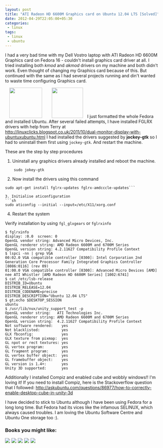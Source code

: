 ```yaml
---
layout: post
title: "ATI Radeon HD 6600M Graphics card on Ubuntu 12.04 LTS [Solved]"
date: 2012-04-29T22:05:00+05:30
categories:
 - linux
tags:
 - linux
 - ubuntu
---
```


I had a very bad time with my Dell Vostro laptop with ATI Radeon HD 6600M Graphics card on Fedora 16 - couldn't install graphics card driver at all. I tried installing both <i>kmod</i> and <i>akmod</i> drivers on my machine and both didn't work. Even thought of changing my Graphics card because of this. But continued with the same as I had several projects running and din't wanted to waste time configuring Graphics card.

<a href="http://4.bp.blogspot.com/-lK0GZvxCS8U/T51vVwcRSTI/AAAAAAAADOY/oQ-ToxwfwpI/s1600/ati-radeon-hd-3800.jpg" imageanchor="1" style="margin-left: 1em; margin-right: 1em;"><img border="0" height="100" src="http://4.bp.blogspot.com/-lK0GZvxCS8U/T51vVwcRSTI/AAAAAAAADOY/oQ-ToxwfwpI/s400/ati-radeon-hd-3800.jpg" width="108" /></a>  <a href="http://1.bp.blogspot.com/-I8YW50FNYNY/T51uH-lyEUI/AAAAAAAADOM/Zv_ZCYZ_rSE/s1600/ubuntu.png" imageanchor="1" style="margin-left: 1em; margin-right: 1em;"><img border="0" height="100" src="http://1.bp.blogspot.com/-I8YW50FNYNY/T51uH-lyEUI/AAAAAAAADOM/Zv_ZCYZ_rSE/s400/ubuntu.png" width="103" /></a>I just formatted the whole Fedora and installed Ubuntu. After several failed attempts, I have installed FGLRX drivers with help from Terry at <a href="http://linuxclicks.blogspot.co.uk/2011/10/dual-monitor-display-with-ubuntuxubuntu.html">http://linuxclicks.blogspot.co.uk/2011/10/dual-monitor-display-with-ubuntuxubuntu.html</a>
I had installed the drivers suggested by <strong>jockey-gtk</strong> so I had to uninstall them first using <code>jockey-gtk</code>. And restart the machine.

These are the step by step procedures

1. Uninstall any graphics drivers already installed and reboot the machine.

```
	sudo jokey-gtk
```

2. Now install the drivers using this command
```
sudo apt-get install fglrx-updates fglrx-amdcccle-updates```

3. Initialise aticonfiguration
```sh
sudo aticonfig --initial --input=/etc/X11/xorg.conf
```

4. Restart the system

Verify installation by using `fgl_glxgears` or `fglrxinfo`

```
$ fglrxinfo
display: :0.0  screen: 0
OpenGL vendor string: Advanced Micro Devices, Inc.
OpenGL renderer string: AMD Radeon 6600M and 6700M Series
OpenGL version string: 4.2.11627 Compatibility Profile Context
$ lspci -nn | grep VGA
00:02.0 VGA compatible controller [0300]: Intel Corporation 2nd Generation Core Processor Family Integrated Graphics Controller [8086:0116] (rev 09)
01:00.0 VGA compatible controller [0300]: Advanced Micro Devices [AMD] nee ATI Whistler [AMD Radeon HD 6600M Series] [1002:6741]
$ cat /etc/lsb-release
DISTRIB_ID=Ubuntu
DISTRIB_RELEASE=12.04
DISTRIB_CODENAME=precise
DISTRIB_DESCRIPTION="Ubuntu 12.04 LTS"
$ gt;echo $DESKTOP_SESSION
ubuntu
$ /usr/lib/nux/unity_support_test -p
OpenGL vendor string:   ATI Technologies Inc.
OpenGL renderer string: AMD Radeon 6600M and 6700M Series
OpenGL version string:  4.2.11627 Compatibility Profile Context
Not software rendered:    yes
Not blacklisted:          yes
GLX fbconfig:             yes
GLX texture from pixmap:  yes
GL npot or rect textures: yes
GL vertex program:        yes
GL fragment program:      yes
GL vertex buffer object:  yes
GL framebuffer object:    yes
GL version is 1.4+:       yes
Unity 3D supported:       yes
```

Additionally I installed Compiz and enabled cube and wobbly windows!! I'm loving it! If you need to install Compiz, here is the Stackoverflow question that I followed: <a href="http://askubuntu.com/questions/86977/how-to-correctly-enable-desktop-cube-in-unity-3d">http://askubuntu.com/questions/86977/how-to-correctly-enable-desktop-cube-in-unity-3d</a>

I have decided to stick to Ubuntu although I have been using Fedora for a long long time. But Fedora had its vices like the infamous SELINUX, which always caused troubles. I am loving the Ubuntu Software Centre and Ubuntu One storage too :).

<div class="my-amazon-links"><h3>Books you might like:</h3><a href="http://www.amazon.com/gp/product/B004Y1NMDI/ref=as_li_ss_il?ie=UTF8&amp;camp=1789&amp;creative=390957&amp;creativeASIN=B004Y1NMDI&amp;linkCode=as2&amp;tag=thelaccur-20"><img border="0" src="http://ws.assoc-amazon.com/widgets/q?_encoding=UTF8&amp;ASIN=B004Y1NMDI&amp;Format=_SL160_&amp;ID=AsinImage&amp;MarketPlace=US&amp;ServiceVersion=20070822&amp;WS=1&amp;tag=thelaccur-20" /></a><img alt="" border="0" height="1" src="http://www.assoc-amazon.com/e/ir?t=thelaccur-20&amp;l=as2&amp;o=1&amp;a=B004Y1NMDI" style="border: none !important; margin: 0px !important;" width="1" />  <a href="http://www.amazon.com/gp/product/B004RYVI0Q/ref=as_li_ss_il?ie=UTF8&amp;camp=1789&amp;creative=390957&amp;creativeASIN=B004RYVI0Q&amp;linkCode=as2&amp;tag=thelaccur-20"><img border="0" src="http://ws.assoc-amazon.com/widgets/q?_encoding=UTF8&amp;ASIN=B004RYVI0Q&amp;Format=_SL160_&amp;ID=AsinImage&amp;MarketPlace=US&amp;ServiceVersion=20070822&amp;WS=1&amp;tag=thelaccur-20" /></a><img alt="" border="0" height="1" src="http://www.assoc-amazon.com/e/ir?t=thelaccur-20&amp;l=as2&amp;o=1&amp;a=B004RYVI0Q" style="border: none !important; margin: 0px !important;" width="1" />  <a href="http://www.amazon.com/gp/product/0596804849/ref=as_li_ss_il?ie=UTF8&amp;camp=1789&amp;creative=390957&amp;creativeASIN=0596804849&amp;linkCode=as2&amp;tag=thelaccur-20"><img border="0" src="http://ws.assoc-amazon.com/widgets/q?_encoding=UTF8&amp;ASIN=0596804849&amp;Format=_SL160_&amp;ID=AsinImage&amp;MarketPlace=US&amp;ServiceVersion=20070822&amp;WS=1&amp;tag=thelaccur-20" /></a><img alt="" border="0" height="1" src="http://www.assoc-amazon.com/e/ir?t=thelaccur-20&amp;l=as2&amp;o=1&amp;a=0596804849" style="border: none !important; margin: 0px !important;" width="1" /> <a href="http://www.amazon.com/gp/product/B00817OWS0/ref=as_li_ss_il?ie=UTF8&amp;camp=1789&amp;creative=390957&amp;creativeASIN=B00817OWS0&amp;linkCode=as2&amp;tag=thelaccur-20"><img border="0" src="http://ws.assoc-amazon.com/widgets/q?_encoding=UTF8&amp;ASIN=B00817OWS0&amp;Format=_SL160_&amp;ID=AsinImage&amp;MarketPlace=US&amp;ServiceVersion=20070822&amp;WS=1&amp;tag=thelaccur-20" /></a><img alt="" border="0" height="1" src="http://www.assoc-amazon.com/e/ir?t=thelaccur-20&amp;l=as2&amp;o=1&amp;a=B00817OWS0" style="border: none !important; margin: 0px !important;" width="1" /> <a href="http://www.amazon.com/gp/product/0133017605/ref=as_li_ss_il?ie=UTF8&amp;camp=1789&amp;creative=390957&amp;creativeASIN=0133017605&amp;linkCode=as2&amp;tag=thelaccur-20"><img border="0" src="http://ws.assoc-amazon.com/widgets/q?_encoding=UTF8&amp;ASIN=0133017605&amp;Format=_SL160_&amp;ID=AsinImage&amp;MarketPlace=US&amp;ServiceVersion=20070822&amp;WS=1&amp;tag=thelaccur-20" /></a><img alt="" border="0" height="1" src="http://www.assoc-amazon.com/e/ir?t=thelaccur-20&amp;l=as2&amp;o=1&amp;a=0133017605" style="border: none !important; margin: 0px !important;" width="1" />
